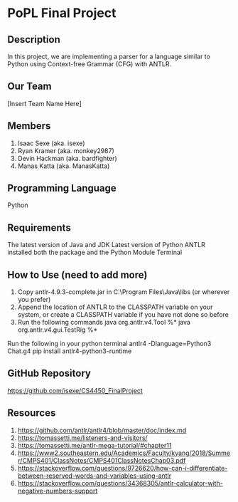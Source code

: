# PoPL Final Project

## Description 

In this project, we are implementing a parser for a language similar to Python using Context-free Grammar (CFG) with ANTLR.

## Our Team

[Insert Team Name Here]

## Members

1. Isaac Sexe (aka. isexe)
2. Ryan Kramer (aka. monkey2987)
3. Devin Hackman (aka. bardfighter)
4. Manas Katta (aka. ManasKatta)

## Programming Language

Python

## Requirements
The latest version of Java and JDK
Latest version of Python
ANTLR installed both the package and the Python Module
Terminal

## How to Use (need to add more)

1. Copy antlr-4.9.3-complete.jar in C:\Program Files\Java\libs (or wherever you prefer)
2. Append the location of ANTLR to the CLASSPATH variable on your system, or create a CLASSPATH variable if you have not done so before
3. Run the following commands
  java org.antlr.v4.Tool %* 
  java org.antlr.v4.gui.TestRig %*

Run the following in your python terminal
  antlr4 -Dlanguage=Python3 Chat.g4
  pip install antlr4-python3-runtime

## GitHub Repository

<https://github.com/isexe/CS4450_FinalProject>

## Resources

1. <https://github.com/antlr/antlr4/blob/master/doc/index.md>
2. <https://tomassetti.me/listeners-and-visitors/>
3. <https://tomassetti.me/antlr-mega-tutorial/#chapter11>
4. <https://www2.southeastern.edu/Academics/Faculty/kyang/2018/Summer/CMPS401/ClassNotes/CMPS401ClassNotesChap03.pdf>
5. <https://stackoverflow.com/questions/9726620/how-can-i-differentiate-between-reserved-words-and-variables-using-antlr>
6. <https://stackoverflow.com/questions/34368305/antlr-calculator-with-negative-numbers-support>
 
